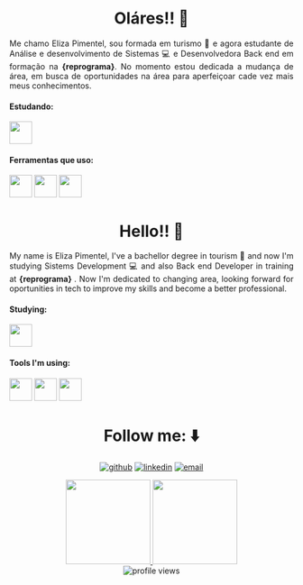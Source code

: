 # <div align = center> Oláres!! :wave: </div>
<div align = "justify">
  Me chamo Eliza Pimentel, sou formada em turismo 🛫 e agora estudante de Análise e desenvolvimento de Sistemas 💻 e Desenvolvedora Back end em formação na <b>{reprograma}</b>. 
  No momento estou dedicada a mudança de área, em busca de oportunidades na área para aperfeiçoar cade vez mais meus conhecimentos.
  
  #### Estudando:
  <img src="https://cdn.jsdelivr.net/gh/devicons/devicon/icons/javascript/javascript-original.svg" width="40" height="40"/>
  
  
  #### Ferramentas que uso:
  <img src="https://cdn.jsdelivr.net/gh/devicons/devicon/icons/nodejs/nodejs-original.svg" width="40" height="40"/> 
  <img src="https://cdn.jsdelivr.net/gh/devicons/devicon/icons/vscode/vscode-original.svg" width="40" height="40"/>
  <img src="https://cdn.jsdelivr.net/gh/devicons/devicon/icons/git/git-plain.svg" width="40" height="40"/> 
  
  </div> 

# <div align = center> Hello!! :wave: </div>
<div align = "justify">
  My name is Eliza Pimentel, I've a bachellor degree in tourism 🛫 and now I'm studying Sistems Development 💻 and also Back end Developer in training at <b> {reprograma} </b>. Now I'm dedicated to changing area, looking forward for oportunities in tech to improve my skills and become a better professional.
  
   #### Studying:
  <img src="https://cdn.jsdelivr.net/gh/devicons/devicon/icons/javascript/javascript-original.svg" width="40" height="40"/>
  
  
  #### Tools I'm using:
  <img src="https://cdn.jsdelivr.net/gh/devicons/devicon/icons/nodejs/nodejs-original.svg" width="40" height="40"/> 
  <img src="https://cdn.jsdelivr.net/gh/devicons/devicon/icons/vscode/vscode-original.svg" width="40" height="40"/>
  <img src="https://cdn.jsdelivr.net/gh/devicons/devicon/icons/git/git-plain.svg" width="40" height="40"/> 

  
  </div>


# <div align = center> Follow me: :arrow_down:</div>

<div align = "center">
   
     
  <a href="https://github.com/elizapimentel"><img alt="github" src="https://img.shields.io/badge/Follow-100000?style=for-the-badge&logo=github&logoColor=white"/></a>
  <a href="https://www.linkedin.com/in/eliza-pimentel/"><img alt="linkedin" src="https://img.shields.io/badge/LinkedIn-0077B5?style=for-the-badge&logo=linkedin&logoColor=white"/></a>
  <a href="mailto:elizapimentel@hotmail.com"><img alt="email" src="https://img.shields.io/badge/Microsoft_Outlook-0078D4?style=for-the-badge&logo=microsoft-outlook&logoColor=white"/></a>
</div>

<div align = "center">  
  <a href="https://github.com/elizapimentel">
    <img height=150px src="https://github-readme-stats.vercel.app/api?username=ElizaPimentel&show_icons=true&theme=calm&count_private=true&includes_all_commits=true" />
    <img height = 150px src="https://github-readme-stats.vercel.app/api/top-langs/?username=ElizaPimentel&show_icons=true&hide=html&layout=compact&theme=calm" />
  </a>
</div>


<div align ="center">
  <img src="https://gpvc.arturio.dev/ElizaPimentel" alt="profile views">
</div>
